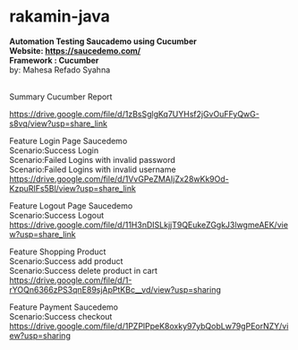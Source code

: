 # rakamin-java
<b>Automation Testing Saucademo using Cucumber <br>
Website: https://saucedemo.com/ <br> 
Framework : Cucumber </b> <br>
by: Mahesa Refado Syahna <br> <br>


Summary Cucumber Report

https://drive.google.com/file/d/1zBsSglgKq7UYHsf2jGvOuFFyQwG-s8vq/view?usp=share_link<br>

Feature Login Page Saucedemo<br>
	Scenario:Success Login<br>
	Scenario:Failed Logins with invalid password<br>
	Scenario:Failed Logins with invalid username<br>
   https://drive.google.com/file/d/1VvGPeZMAIjZx28wKk9Od-KzpuRIFs5Bl/view?usp=share_link<br>
	
Feature Logout Page Saucedemo<br>
	Scenario:Success Logout<br>
   https://drive.google.com/file/d/11H3nDISLkjjT9QEukeZGgkJ3lwgmeAEK/view?usp=share_link<br>

Feature Shopping Product<br>
	Scenario:Success add product<br>
	Scenario:Success delete product in cart<br>
   https://drive.google.com/file/d/1-rYOQn6366zPS3qnE89sjApPtKBc__vd/view?usp=sharing<br>

Feature Payment Saucedemo<br>
	Scenario:Success checkout<br>
   https://drive.google.com/file/d/1PZPlPpeK8oxky97ybQobLw79gPEorNZY/view?usp=sharing<br>



 

	
